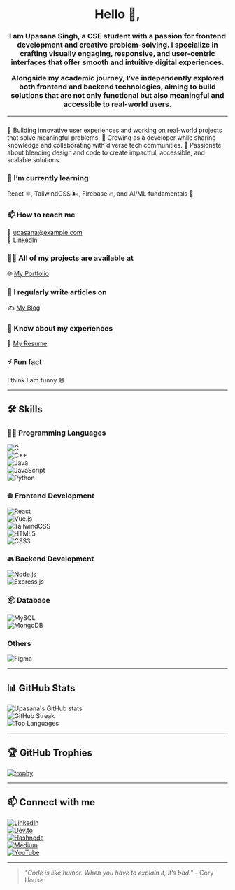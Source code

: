 <h1 align="center">Hello 👋,</h1>
<h3 align="center">I am Upasana Singh, a CSE student with a passion for frontend development and creative problem-solving. I specialize in crafting visually engaging, responsive, and user-centric interfaces that offer smooth and intuitive digital experiences.

Alongside my academic journey, I’ve independently explored both frontend and backend technologies, aiming to build solutions that are not only functional but also meaningful and accessible to real-world users.</h3>

---

### 
🔭 Building innovative user experiences and working on real-world projects that solve meaningful problems.
🌱 Growing as a developer while sharing knowledge and collaborating with diverse tech communities.
🚀 Passionate about blending design and code to create impactful, accessible, and scalable solutions.

### 🌱 I’m currently learning  
React ⚛️, TailwindCSS 🌬️, Firebase 🔥, and AI/ML fundamentals 🧠


### 📫 How to reach me  
📧 upasana@example.com  
📱 [LinkedIn](https://linkedin.com/in/upasana)

### 👨‍💻 All of my projects are available at  
🌐 [My Portfolio](https://your-portfolio-link.com)

### 📝 I regularly write articles on  
✍️ [My Blog](https://your-blog-link.com)

### 📄 Know about my experiences  
📃 [My Resume](https://your-resume-link.com)

### ⚡ Fun fact  
I think I am funny 😄

---

## 🛠️ Skills

### 👨‍💻 Programming Languages  
![C](https://img.shields.io/badge/c-00599C?style=flat&logo=c&logoColor=white)  
![C++](https://img.shields.io/badge/c++-00599C?style=flat&logo=c%2B%2B&logoColor=white)  
![Java](https://img.shields.io/badge/java-007396?style=flat&logo=java&logoColor=white)  
![JavaScript](https://img.shields.io/badge/javascript-F7DF1E?style=flat&logo=javascript&logoColor=black)  
![Python](https://img.shields.io/badge/python-3776AB?style=flat&logo=python&logoColor=white)

### 🌐 Frontend Development  
![React](https://img.shields.io/badge/react-61DAFB?style=flat&logo=react&logoColor=black)  
![Vue.js](https://img.shields.io/badge/vuejs-4FC08D?style=flat&logo=vue.js&logoColor=white)  
![TailwindCSS](https://img.shields.io/badge/tailwindcss-38B2AC?style=flat&logo=tailwind-css&logoColor=white)  
![HTML5](https://img.shields.io/badge/html5-E34F26?style=flat&logo=html5&logoColor=white)  
![CSS3](https://img.shields.io/badge/css3-1572B6?style=flat&logo=css3&logoColor=white)

### 🔙 Backend Development  
![Node.js](https://img.shields.io/badge/node.js-339933?style=flat&logo=node.js&logoColor=white)  
![Express.js](https://img.shields.io/badge/express.js-000000?style=flat&logo=express&logoColor=white)

### 📦 Database  
![MySQL](https://img.shields.io/badge/mysql-4479A1?style=flat&logo=mysql&logoColor=white)  
![MongoDB](https://img.shields.io/badge/mongodb-47A248?style=flat&logo=mongodb&logoColor=white)

### Others    
![Figma](https://img.shields.io/badge/figma-F24E1E?style=flat&logo=figma&logoColor=white)  

---

## 📊 GitHub Stats  
![Upasana's GitHub stats](https://github-readme-stats.vercel.app/api?username=Upasana-1204&show_icons=true&theme=tokyonight)  
![GitHub Streak](https://github-readme-streak-stats.herokuapp.com/?user=Upasana-1204&theme=tokyonight)  
![Top Languages](https://github-readme-stats.vercel.app/api/top-langs/?username=Upasana-1204&layout=compact&theme=tokyonight)

---

## 🏆 GitHub Trophies  
[![trophy](https://github-profile-trophy.vercel.app/?username=your-username&theme=algolia)](https://github.com/ryo-ma/github-profile-trophy)

---

## 📫 Connect with me  
[![LinkedIn](https://img.shields.io/badge/linkedin-%230077B5.svg?style=flat&logo=linkedin&logoColor=white)](https://linkedin.com/in/upasana)  
[![Dev.to](https://img.shields.io/badge/dev.to-000000?style=flat&logo=devdotto&logoColor=white)](https://dev.to/yourusername)  
[![Hashnode](https://img.shields.io/badge/Hashnode-2962FF?style=flat&logo=hashnode&logoColor=white)](https://hashnode.com/@yourusername)  
[![Medium](https://img.shields.io/badge/Medium-12100E?style=flat&logo=medium&logoColor=white)](https://medium.com/@yourusername)  
[![YouTube](https://img.shields.io/badge/YouTube-FF0000?style=flat&logo=youtube&logoColor=white)](https://youtube.com/@yourchannel)

---

> *"Code is like humor. When you have to explain it, it’s bad."* – Cory House

